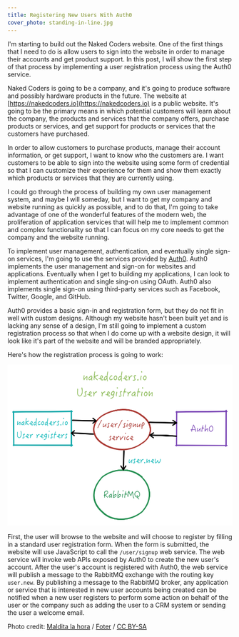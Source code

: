 ```yaml
---
title: Registering New Users With Auth0
cover_photo: standing-in-line.jpg
---
```

I'm starting to build out the Naked Coders website. One of the first
things that I need to do is allow users to sign into the website in
order to manage their accounts and get product support. In this post,
I will show the first step of that process by implementing a user
registration process using the Auth0 service.

<!--more-->

Naked Coders is going to be a company, and it's going to produce
software and possibly hardware products in the future. The website at
[https://nakedcoders.io](https://nakedcoders.io) is a public website.
It's going to be the primary means in which potential customers will
learn about the company, the products and services that the company
offers, purchase products or services, and get support for products or
services that the customers have purchased.

In order to allow customers to purchase products, manage their account
information, or get support, I want to know who the customers are. I
want customers to be able to sign into the website using some form of
credential so that I can customize their experience for them and show
them exactly which products or services that they are currently using.

I could go through the process of building my own user management
system, and maybe I will someday, but I want to get my company and
website running as quickly as possible, and to do that, I'm going to
take advantage of one of the wonderful features of the modern web, the
proliferation of application services that will help me to implement
common and complex functionality so that I can focus on my core needs
to get the company and the website running.

To implement user management, authentication, and eventually single
sign-on services, I'm going to use the services provided by
[Auth0](https://auth0.com). Auth0 implements the user management and
sign-on for websites and applications. Eventually when I get to
building my applications, I can look to implement authentication and
single sing-on using OAuth. Auth0 also implements single sign-on using
third-party services such as Facebook, Twitter, Google, and GitHub.

Auth0 provides a basic sign-in and registration form, but they do not
fit in well with custom designs. Although my website hasn't been built
yet and is lacking any sense of a design, I'm still going to implement
a custom registration process so that when I do come up with a website
design, it will look like it's part of the website and will be branded
appropriately.

Here's how the registration process is going to work:

<img class="img-responsive center-block" src="/images/user_registration.png" alt="User registration flow for the website">

First, the user will browse to the website and will choose to register
by filling in a standard user registration form. When the form is
submitted, the website will use JavaScript to call the `/user/signup`
web service. The web service will invoke web APIs exposed by Auth0 to
create the new user's account. After the user's account is registered
with Auth0, the web service will publish a message to the RabbitMQ
exchange with the routing key `user.new`. By publishing a message to
the RabbitMQ broker, any application or service that is interested in
new user accounts being created can be notified when a new user
registers to perform some action on behalf of the user or the company
such as adding the user to a CRM system or sending the user a welcome
email.

<div class="cover-photo-credit">
Photo credit: <a href="https://www.flickr.com/photos/luiscdiaz/330340600/">Maldita la hora</a> / <a href="http://foter.com/">Foter</a> / <a href="http://creativecommons.org/licenses/by-sa/2.0/">CC BY-SA</a>
</div>

